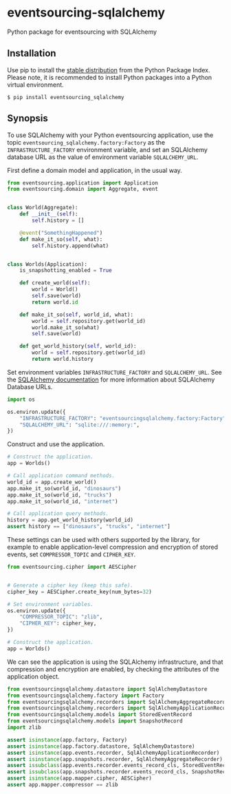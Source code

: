 # eventsourcing-sqlalchemy

Python package for eventsourcing with SQLAlchemy


## Installation

Use pip to install the [stable distribution](https://pypi.org/project/eventsourcing_sqlalchemy/)
from the Python Package Index. Please note, it is recommended to
install Python packages into a Python virtual environment.

    $ pip install eventsourcing_sqlalchemy


## Synopsis

To use SQLAlchemy with your Python eventsourcing application, use the topic `eventsourcing_sqlalchemy.factory:Factory` as the `INFRASTRUCTURE_FACTORY`
environment variable, and set an SQLAlchemy database URL as the value of
environment variable `SQLALCHEMY_URL`.

First define a domain model and application, in the usual way.

```python
from eventsourcing.application import Application
from eventsourcing.domain import Aggregate, event


class World(Aggregate):
    def __init__(self):
        self.history = []

    @event("SomethingHappened")
    def make_it_so(self, what):
        self.history.append(what)


class Worlds(Application):
    is_snapshotting_enabled = True

    def create_world(self):
        world = World()
        self.save(world)
        return world.id

    def make_it_so(self, world_id, what):
        world = self.repository.get(world_id)
        world.make_it_so(what)
        self.save(world)

    def get_world_history(self, world_id):
        world = self.repository.get(world_id)
        return world.history
```

Set environment variables `INFRASTRUCTURE_FACTORY` and `SQLALCHEMY_URL`.
See the [SQLAlchemy documentation](https://docs.sqlalchemy.org/en/14/core/engines.html) for more information about SQLAlchemy Database URLs.

```python
import os

os.environ.update({
    "INFRASTRUCTURE_FACTORY": "eventsourcingsqlalchemy.factory:Factory",
    "SQLALCHEMY_URL": "sqlite:///:memory:",
})
```

Construct and use the application.

```python
# Construct the application.
app = Worlds()

# Call application command methods.
world_id = app.create_world()
app.make_it_so(world_id, "dinosaurs")
app.make_it_so(world_id, "trucks")
app.make_it_so(world_id, "internet")

# Call application query methods.
history = app.get_world_history(world_id)
assert history == ["dinosaurs", "trucks", "internet"]    
```

These settings can be used with others supported by the library,
for example to enable application-level compression and encryption
of stored events, set `COMPRESSOR_TOPIC` and `CIPHER_KEY`.

```python
from eventsourcing.cipher import AESCipher


# Generate a cipher key (keep this safe).
cipher_key = AESCipher.create_key(num_bytes=32)

# Set environment variables.
os.environ.update({
    "COMPRESSOR_TOPIC": "zlib",
    "CIPHER_KEY": cipher_key,
})

# Construct the application.
app = Worlds()
```

We can see the application is using the SQLAlchemy infrastructure,
and that compression and encryption are enabled, by checking the
attributes of the application object.

```python
from eventsourcingsqlalchemy.datastore import SqlAlchemyDatastore
from eventsourcingsqlalchemy.factory import Factory
from eventsourcingsqlalchemy.recorders import SqlAlchemyAggregateRecorder
from eventsourcingsqlalchemy.recorders import SqlAlchemyApplicationRecorder
from eventsourcingsqlalchemy.models import StoredEventRecord
from eventsourcingsqlalchemy.models import SnapshotRecord
import zlib

assert isinstance(app.factory, Factory)
assert isinstance(app.factory.datastore, SqlAlchemyDatastore)
assert isinstance(app.events.recorder, SqlAlchemyApplicationRecorder)
assert isinstance(app.snapshots.recorder, SqlAlchemyAggregateRecorder)
assert issubclass(app.events.recorder.events_record_cls, StoredEventRecord)
assert issubclass(app.snapshots.recorder.events_record_cls, SnapshotRecord)
assert isinstance(app.mapper.cipher, AESCipher)
assert app.mapper.compressor == zlib
```
